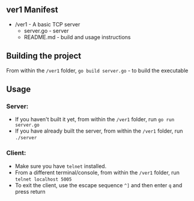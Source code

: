 ## ver1 Manifest

* /ver1 - A basic TCP server
  * server.go - server
  * README.md - build and usage instructions

## Building the project

From within the `/ver1` folder, `go build server.go` - to build the executable

## Usage

### Server: 
* If you haven't built it yet, from within the `/ver1` folder, run `go run server.go`
* If you have already built the server, from within the `/ver1` folder, run `./server`

### Client:
* Make sure you have `telnet` installed. 
* From a different terminal/console, from within the `/ver1` folder, run `telnet localhost 5005`
* To exit the client, use the escape sequence `^]` and then enter `q` and press return
